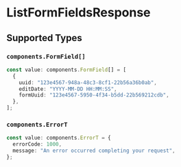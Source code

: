 # ListFormFieldsResponse


## Supported Types

### `components.FormField[]`

```typescript
const value: components.FormField[] = [
  {
    uuid: "123e4567-948a-48c3-8cf1-22b56a36b0ab",
    editDate: "YYYY-MM-DD HH:MM:SS",
    formUuid: "123e4567-5950-4f34-b5dd-22b569212cdb",
  },
];
```

### `components.ErrorT`

```typescript
const value: components.ErrorT = {
  errorCode: 1000,
  message: "An error occurred completing your request",
};
```

